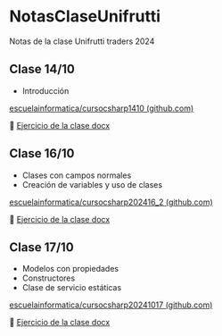 # NotasClaseUnifrutti
Notas de la clase Unifrutti traders 2024

## Clase 14/10

* Introducción

[escuelainformatica/cursocsharp1410 (github.com)](https://github.com/escuelainformatica/cursocsharp1410)

📃 [Ejercicio de la clase docx](https://github.com/escuelainformatica/NotasClaseUnifrutti/raw/refs/heads/main/Ejercicio2.docx)

## Clase 16/10

* Clases con campos normales
* Creación de variables y uso de clases

[escuelainformatica/cursocsharp202416_2 (github.com)](https://github.com/escuelainformatica/cursocsharp202416_2)

📃 [Ejercicio de la clase docx](https://github.com/escuelainformatica/NotasClaseUnifrutti/raw/refs/heads/main/Ejercicio3.docx)

## Clase 17/10

* Modelos con propiedades
* Constructores
* Clase de servicio estáticas

[escuelainformatica/cursocsharp20241017 (github.com)](https://github.com/escuelainformatica/cursocsharp20241017)

📃 [Ejercicio de la clase docx](https://github.com/escuelainformatica/NotasClaseUnifrutti/raw/refs/heads/main/Ejercicio_CSharp_Modelo_y_Servicio_2_sin_singleton.docx)

